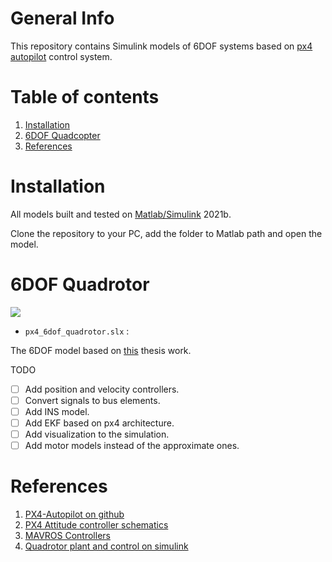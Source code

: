 # General Info

This repository contains Simulink models of 6DOF systems based on [px4 autopilot](https://github.com/PX4/PX4-Autopilot) control system.

# Table of contents

1. [Installation](#installation)
2. [6DOF Quadcopter](#6dof-quadcopter)
3. [References](#references)

# Installation

All models built and tested on [Matlab/Simulink](https://www.mathworks.com/products/new_products/latest_features.html) 2021b. 

Clone the repository to your PC, add the folder to Matlab path and open the model.


# 6DOF Quadrotor

![](https://user-images.githubusercontent.com/58637596/145676975-8887eae0-8891-474d-96b8-d06f6dcfb201.png)

* `px4_6dof_quadrotor.slx` :

The 6DOF model based on [this](http://www.ritravvenlab.com/uploads/1/1/8/4/118484574/ferry.pdf) thesis work. 

TODO
- [ ] Add position and velocity controllers.
- [ ] Convert signals to bus elements.
- [ ] Add INS model.
- [ ] Add EKF based on px4 architecture.
- [ ] Add visualization to the simulation.
- [ ] Add motor models instead of the approximate ones.

# References

1. [PX4-Autopilot on github](https://github.com/PX4/PX4-Autopilot)  
2. [PX4 Attitude controller schematics](https://www.researchgate.net/figure/Position-and-attitude-controller-structure-of-a-Px4-based-UAV-33_fig3_341902425)
3. [MAVROS Controllers](https://github.com/Jaeyoung-Lim/mavros_controllers)
4. [Quadrotor plant and control on simulink](http://www.ritravvenlab.com/uploads/1/1/8/4/118484574/ferry.pdf)



